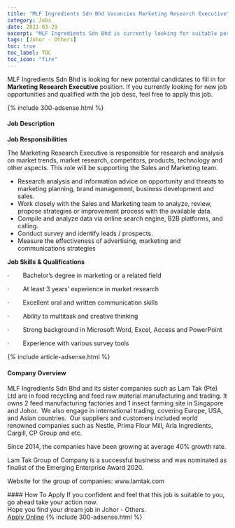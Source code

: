 ```yaml
---
title: "MLF Ingredients Sdn Bhd Vacancies Marketing Research Executive" 
category: Jobs 
date: 2021-03-29 
excerpt: "MLF Ingredients Sdn Bhd is currently looking for suitable person to fill in the Marketing Research Executive which based in Johor - Others" 
tags: [Johor - Others] 
toc: true 
toc_label: TOC 
toc_icon: "fire" 
--- 
```


<p>MLF Ingredients Sdn Bhd is looking for new potential candidates to fill in for <b>Marketing Research Executive</b> position. If you currently looking for new job opportunities and qualified with the job desc, feel free to apply this job.
</p>{% include 300-adsense.html %} 
<div><div><h4>Job Description</h4></div><div><div><span><div><p><strong>Job Responsibilities</strong></p><p>The Marketing Research Executive is responsible for research and analysis on market trends, market research, competitors, products, technology and other aspects. This role will be supporting the Sales and Marketing team.</p><ul><li>Research analysis and information advice on opportunity and threats to marketing planning, brand management, business development and sales.</li><li>Work closely with the Sales and Marketing team to analyze, review, propose strategies or improvement process with the available data.</li><li>Compile and analyze data via online search engine, B2B platforms, and calling.</li><li>Conduct survey and identify leads / prospects.</li><li>Measure the effectiveness of advertising, marketing and communications strategies</li></ul><p><strong>Job Skills &amp; Qualifications</strong></p><p>&#183;&#160;&#160;&#160;&#160;&#160;&#160;&#160;&#160;Bachelor&#8217;s degree in marketing or a related field</p><p>&#183;&#160;&#160;&#160;&#160;&#160;&#160;&#160;&#160;At least 3 years&#8217; experience in market research</p><p>&#183;&#160;&#160;&#160;&#160;&#160;&#160;&#160;&#160;Excellent oral and written communication skills</p><p>&#183;&#160;&#160;&#160;&#160;&#160;&#160;&#160;&#160;Ability to multitask and creative thinking</p><p>&#183;&#160;&#160;&#160;&#160;&#160;&#160;&#160;&#160;Strong background in Microsoft Word, Excel, Access and PowerPoint</p><p>&#183;&#160;&#160;&#160;&#160;&#160;&#160;&#160;&#160;Experience with various survey tools</p></div></span></div></div></div> 
{% include article-adsense.html %} 
<div><div><h4>Company Overview</h4></div><div><div><span><div><p>MLF Ingredients Sdn Bhd and its sister companies such as Lam Tak (Pte) Ltd&#160;are in food recycling and feed raw material manufacturing and trading.&#160;It owns 2 feed manufacturing factories and 1 insect farming site in Singapore and Johor.&#160;&#160;We also engage in international trading, covering Europe, USA, and Asian countries.&#160;&#160;Our suppliers and customers included world renowned companies such as Nestle, Prima Flour Mill, Arla Ingredients, Cargill, CP Group and etc.&#160;</p><p>Since 2014, the companies have been growing at average 40% growth rate.</p><p>Lam Tak Group of Company is a successful business and was nominated as finalist of the Emerging Enterprise Award 2020.</p><p>Website for the group of companies:&#160;www.lamtak.com</p></div></span></div></div></div> 
#### How To Apply 
If you confident and feel that this job is suitable to you, go ahead take your action now. <br/> 
Hope you find your dream job in Johor - Others. <br/> 
<a href="https://www.jobstreet.com.my/en/job/marketing-research-executive-4515291?jobId=jobstreet-my-job-4515291&" class="btn btn--info" target="_blank" rel="nofollow noopenner">Apply Online</a> 
{% include 300-adsense.html %} 